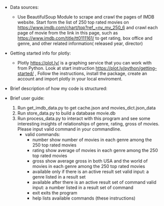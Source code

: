 
* Data sources:
  * Use BeautifulSoup Module to scrape and crawl the pages of IMDB website. Start form the list of 250 top rated movies on https://www.imdb.com/chart/top?ref_=nv_mv_250_6 and crawl each page of movie from the link in this page, such as https://www.imdb.com/title/tt0111161/ to get rating, box office and genre, and other related information( released year, director)

* Getting started info for plotly:
  * Plotly https://plot.ly/ is a graphing service that you can work with from Python.
  Look at start instruction https://plot.ly/python/getting-started/ , Follow the instructions, install the package, create an account and import plotly in your local enviroment.

* Brief description of how my code is structured:


* Brief user guide:
  1. Run get_imdb_data.py to get cache.json and movies_dict.json_data
  2. Run store_data.py to build a database movie.db
  3. Run process_data.py to interact with this program and see some interesting insights of relationships of genre, rating, gross of movies. Please input valid command in your commandline.
      * valid commands:
         * number
             show number of movies in each genre among the 250 top rated movies
         * rating
             show average of movies in each genre among the 250 top rated movies
         * gross
             show average gross in both USA and the world of movies in each genre among the 250 top rated movies
         * <a genre name>
             available only if there is an active result set
             valid input: a genre listed in a result set
         * <a movie name>
             available after there is an active result set of <genre name> command
             valid input: a number listed in a result set of <genre name> command
         * exit
             exits the program
         * help
             lists available commands (these instructions)
